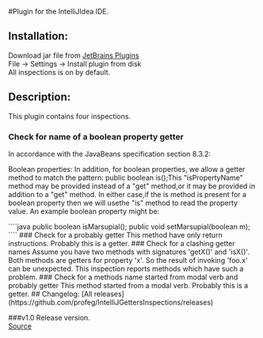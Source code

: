 #Plugin for the IntelliJIdea IDE.

## Installation:   
Download jar file from [JetBrains Plugins](https://plugins.jetbrains.com/plugin/8083?pr=)     
File -> Settings -> Install plugin from disk     
All inspections is on by default.

## Description:
This plugin contains four inspections.
### Check for name of a boolean property getter
In accordance with the JavaBeans specification section 8.3.2:    
<p>Boolean properties:     
In addition, for boolean properties, we allow a getter method to match the pattern:
    public boolean is<PropertyName>();This "isPropertyName" method may be provided instead of a "get<PropertyName>" method,or it may be provided in addition to a "get<PropertyName>" method. In either case,if the is<PropertyName> method is present for a boolean property then we will usethe "is<PropertyName>" method to read the property value. An example boolean property might be:</p>
````java
public boolean isMarsupial();           
public void setMarsupial(boolean m);
````
### Check for a probably getter
This method have only return instructions. Probably this is a getter.   
### Check for a clashing getter names
Assume you have two methods with signatures 'getX()' and 'isX()'.      
Both methods are getters for property 'x'. So the result of invoking
'foo.x' can be unexpected.
This inspection reports methods which have such a problem. 
### Check for a methods name started from  modal verb and probably getter     
This method started from a modal verb. Probably this is a getter.   
## Changelog:
[All releases](https://github.com/profeg/IntelliJGettersInspections/releases)

###v1.0 Release version.     
[Source](https://github.com/profeg/IntelliJGettersInspections/releases/tag/v1.0)